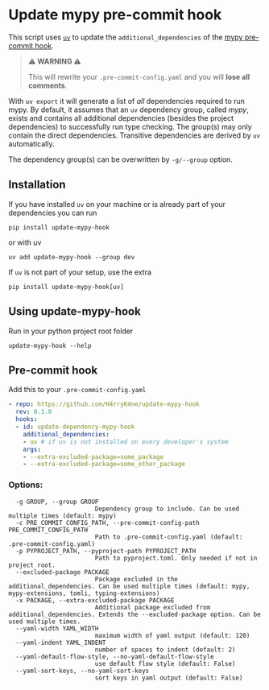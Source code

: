 # Update mypy pre-commit hook

This script uses [`uv`](https://docs.astral.sh/uv) to update the `additional_dependencies` of the
[mypy pre-commit hook](https://github.com/pre-commit/mirrors-mypy).

> **⚠️ WARNING ⚠️**
>
> This will rewrite your `.pre-commit-config.yaml` and you will **lose all comments**.

With `uv export` it will generate a list of _all_ dependencies required to run mypy.
By default, it assumes that an `uv` dependency group, called *mypy*, exists and contains all additional dependencies
(besides the project dependencies) to successfully run type checking.
The group(s) may only contain the direct dependencies. Transitive dependencies are derived by `uv` automatically.

The dependency group(s) can be overwritten by `-g/--group` option.

## Installation

If you have installed `uv` on your machine or is already part of your dependencies you can run
```shell
pip install update-mypy-hook
```
or with uv
```shell
uv add update-mypy-hook --group dev
```

If `uv` is not part of your setup, use the extra
```shell
pip install update-mypy-hook[uv]
```

## Using update-mypy-hook

Run in your python project root folder
```shell
update-mypy-hook --help
```

## Pre-commit hook
Add this to your `.pre-commit-config.yaml`

```yaml
- repo: https://github.com/H4rryK4ne/update-mypy-hook
  rev: 0.1.0
  hooks:
  - id: update-dependency-mypy-hook
    additional_dependencies:
    - uv # if uv is not installed on every developer's system
    args:
    - --extra-excluded-package=some_package
    - --extra-excluded-package=some_other_package
```

### Options:
```text
  -g GROUP, --group GROUP
                        Dependency group to include. Can be used multiple times (default: mypy)
  -c PRE_COMMIT_CONFIG_PATH, --pre-commit-config-path PRE_COMMIT_CONFIG_PATH
                        Path to .pre-commit-config.yaml (default: .pre-commit-config.yaml)
  -p PYPROJECT_PATH, --pyproject-path PYPROJECT_PATH
                        Path to pyproject.toml. Only needed if not in project root.
  --excluded-package PACKAGE
                        Package excluded in the additional_dependencies. Can be used multiple times (default: mypy, mypy-extensions, tomli, typing-extensions)
  -x PACKAGE, --extra-excluded-package PACKAGE
                        Additional package excluded from additional_dependencies. Extends the --excluded-package option. Can be used multiple times.
  --yaml-width YAML_WIDTH
                        maximum width of yaml output (default: 120)
  --yaml-indent YAML_INDENT
                        number of spaces to indent (default: 2)
  --yaml-default-flow-style, --no-yaml-default-flow-style
                        use default flow style (default: False)
  --yaml-sort-keys, --no-yaml-sort-keys
                        sort keys in yaml output (default: False)
```
